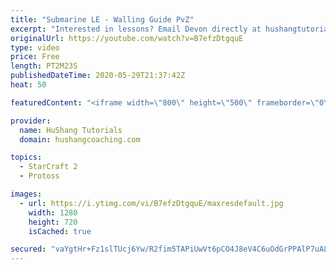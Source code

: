 ```yaml
---
title: "Submarine LE - Walling Guide PvZ"
excerpt: "Interested in lessons? Email Devon directly at hushangtutorials@outlook.com ------------------------------------------------------------------------------------------------------- Want to support HuShang Tutorials directly? Patreon is a website where you can contribute a monthly donation that will help"
originalUrl: https://youtube.com/watch?v=B7efzDtgquE
type: video
price: Free
length: PT2M23S
publishedDateTime: 2020-05-29T21:37:42Z
heat: 50

featuredContent: "<iframe width=\"800\" height=\"500\" frameborder=\"0\" src=\"https://www.youtube.com/embed/B7efzDtgquE\" allow=\"accelerometer; autoplay; encrypted-media; gyroscope; picture-in-picture\" allowfullscreen></iframe>"

provider:
  name: HuShang Tutorials
  domain: hushangcoaching.com

topics:
  - StarCraft 2
  - Protoss

images:
  - url: https://i.ytimg.com/vi/B7efzDtgquE/maxresdefault.jpg
    width: 1280
    height: 720
    isCached: true

secured: "vaYgtHr+Fz1slTUcj6Yw/R2fim5TAPiUwVt6pCO4J8eV4C6uOdGrPPAlP7uALWF84JaTnuyzvxsbkfNN3RStm8khhx3d0+ZrsXEYvKheUZBWf89UW3MDWTPdGzNFgKXDmC7XpMeU7+uH4wVx/g26lTkr/sSQdTGg08KGH0gBr3rEfAd6ATyL61Yk6eaCD5sZZR/Lxrch503WbL8bXYNH0qfNhBq/WjTiNgJaqeyk07KfRb2MqjB0NYsjsNgS8l2fP9H4QP4xtMKwLW4DJSZD0pv20Mkk21vUVzfqznObmvvVdiI00WZhDqAMLTG12AJvs5lykXEjTfaaCVpRyhe5UDVh0JfKCz6Udy6g2z2FFjq4KmB7h8+Np+8V0UBqN7wplfh0CmXZBIBP79dUnY/jd3Nh1PCqu24WZ+ABxthDi7g=;GxRhEw0/rUl6P3TWjnpcCA=="
---
```


